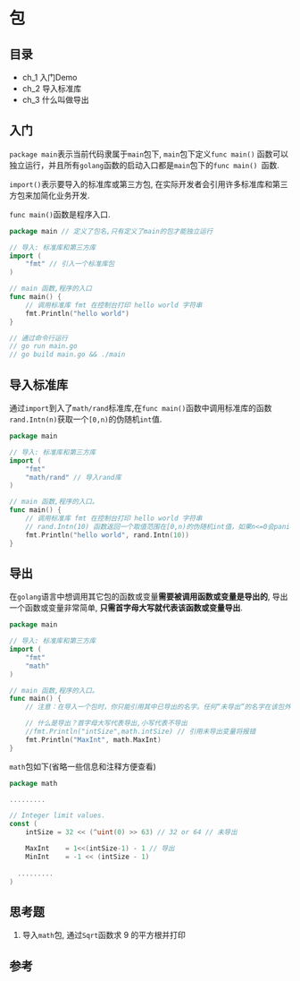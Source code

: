 # 包

## 目录

- ch_1 入门Demo
- ch_2 导入标准库
- ch_3 什么叫做导出


## 入门 
`package main`表示当前代码隶属于`main`包下, `main`包下定义`func main()` 函数可以独立运行，并且所有`golang`函数的启动入口都是`main`包下的`func main() `函数.

`import()`表示要导入的标准库或第三方包, 在实际开发者会引用许多标准库和第三方包来加简化业务开发.

`func main()`函数是程序入口.

```go
package main // 定义了包名,只有定义了main的包才能独立运行

// 导入: 标准库和第三方库
import (
	"fmt" // 引入一个标准库包
)

// main 函数,程序的入口
func main() {
	// 调用标准库 fmt 在控制台打印 hello world 字符串
	fmt.Println("hello world")
}

// 通过命令行运行
// go run main.go
// go build main.go && ./main
```

## 导入标准库

通过`import`到入了`math/rand`标准库,在`func main()`函数中调用标准库的函数`rand.Intn(n)`获取一个`[0,n)`的伪随机`int`值.

```go
package main

// 导入: 标准库和第三方库
import (
	"fmt"
	"math/rand" // 导入rand库
)

// main 函数,程序的入口。
func main() {
	// 调用标准库 fmt 在控制台打印 hello world 字符串
	// rand.Intn(10) 函数返回一个取值范围在[0,n)的伪随机int值，如果n<=0会panic。
	fmt.Println("hello world", rand.Intn(10))
}
```

## 导出

在`golang`语言中想调用其它包的函数或变量**需要被调用函数或变量是导出的**, 导出一个函数或变量非常简单, **只需首字母大写就代表该函数或变量导出**.

```go
package main

// 导入: 标准库和第三方库
import (
	"fmt"
	"math"
)

// main 函数,程序的入口。
func main() {
	// 注意：在导入一个包时，你只能引用其中已导出的名字。任何“未导出”的名字在该包外均无法访问

	// 什么是导出？首字母大写代表导出,小写代表不导出
	//fmt.Println("intSize",math.intSize) // 引用未导出变量将报错
	fmt.Println("MaxInt", math.MaxInt)
}
```

`math`包如下(省略一些信息和注释方便查看)

```go
package math

.........

// Integer limit values.
const (
	intSize = 32 << (^uint(0) >> 63) // 32 or 64 // 未导出

	MaxInt    = 1<<(intSize-1) - 1 // 导出
	MinInt    = -1 << (intSize - 1)
  
  .........
)
```



## 思考题

1. 导入`math`包, 通过`Sqrt`函数求 9 的平方根并打印

## 参考